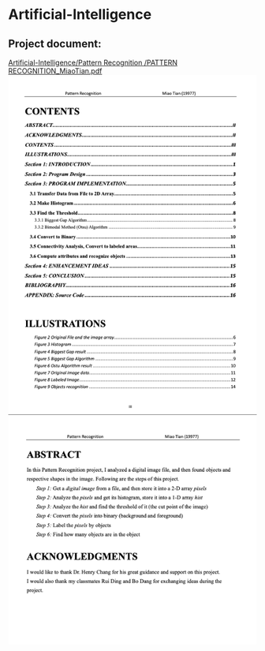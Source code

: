 # Artificial-Intelligence

## Project document:
[Artificial-Intelligence/Pattern Recognition
/PATTERN RECOGNITION_MiaoTian.pdf](https://github.com/LuckyMona/Artificial-Intelligence/blob/main/Pattern%20Recognition/PATTERN%20RECOGNITION_MiaoTian.pdf)
![project document snapshot](https://github.com/LuckyMona/Artificial-Intelligence/blob/main/Pattern%20Recognition/proj_doc_snapshot.png)
![project document snapshot](https://github.com/LuckyMona/Artificial-Intelligence/blob/main/Pattern%20Recognition/proj_doc_snapshot2.png)
